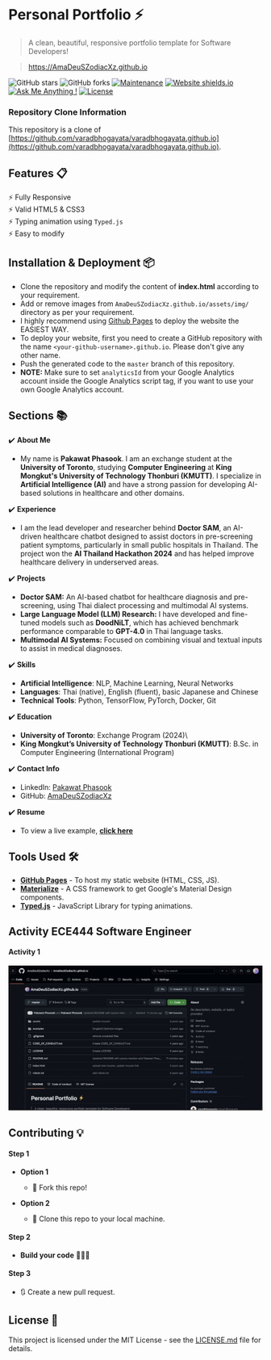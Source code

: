 # Personal Portfolio ⚡️ 
> A clean, beautiful, responsive portfolio template for Software Developers!

> https://AmaDeuSZodiacXz.github.io

![GitHub stars](https://img.shields.io/github/stars/AmaDeuSZodiacXz/AmaDeuSZodiacXz.github.io) 
![GitHub forks](https://img.shields.io/github/forks/AmaDeuSZodiacXz/AmaDeuSZodiacXz.github.io)
[![Maintenance](https://img.shields.io/badge/maintained-yes-green.svg)](https://github.com/AmaDeuSZodiacXz/AmaDeuSZodiacXz.github.io/commits/master)
[![Website shields.io](https://img.shields.io/badge/website-up-yellow)](http://AmaDeuSZodiacXz.github.io/)
[![Ask Me Anything !](https://img.shields.io/badge/ask%20me-linkedin-1abc9c.svg)](https://www.linkedin.com/in/pakawat-phasook-305274229/)
[![License](http://img.shields.io/:license-mit-blue.svg?style=flat-square)](http://badges.mit-license.org)

### Repository Clone Information
This repository is a clone of [https://github.com/varadbhogayata/varadbhogayata.github.io](https://github.com/varadbhogayata/varadbhogayata.github.io).

## Features 📋
⚡️ Fully Responsive\
⚡️ Valid HTML5 & CSS3\
⚡️ Typing animation using `Typed.js`\
⚡️ Easy to modify

## Installation & Deployment 📦
- Clone the repository and modify the content of <b>index.html</b> according to your requirement.
- Add or remove images from `AmaDeuSZodiacXz.github.io/assets/img/` directory as per your requirement.
- I highly recommend using [Github Pages](https://create-react-app.dev/docs/deployment/#github-pages) to deploy the website the EASIEST WAY.
- To deploy your website, first you need to create a GitHub repository with the name `<your-github-username>.github.io`. Please don't give any other name.
- Push the generated code to the `master` branch of this repository.
- <b>NOTE:</b> Make sure to set `analyticsId` from your Google Analytics account inside the Google Analytics script tag, if you want to use your own Google Analytics account.

## Sections 📚

✔️ **About Me**
  - My name is **Pakawat Phasook**. I am an exchange student at the **University of Toronto**, studying **Computer Engineering** at **King Mongkut's University of Technology Thonburi (KMUTT)**. I specialize in **Artificial Intelligence (AI)** and have a strong passion for developing AI-based solutions in healthcare and other domains.

✔️ **Experience**
  - I am the lead developer and researcher behind **Doctor SAM**, an AI-driven healthcare chatbot designed to assist doctors in pre-screening patient symptoms, particularly in small public hospitals in Thailand. The project won the **AI Thailand Hackathon 2024** and has helped improve healthcare delivery in underserved areas.

✔️ **Projects**
  - **Doctor SAM:** An AI-based chatbot for healthcare diagnosis and pre-screening, using Thai dialect processing and multimodal AI systems.
  - **Large Language Model (LLM) Research:** I have developed and fine-tuned models such as **DoodNiLT**, which has achieved benchmark performance comparable to **GPT-4.0** in Thai language tasks.
  - **Multimodal AI Systems:** Focused on combining visual and textual inputs to assist in medical diagnoses.

✔️ **Skills**
  - **Artificial Intelligence**: NLP, Machine Learning, Neural Networks
  - **Languages**: Thai (native), English (fluent), basic Japanese and Chinese
  - **Technical Tools**: Python, TensorFlow, PyTorch, Docker, Git

✔️ **Education**
  - **University of Toronto**: Exchange Program (2024)\
  - **King Mongkut’s University of Technology Thonburi (KMUTT)**: B.Sc. in Computer Engineering (International Program)

✔️ **Contact Info**
  - LinkedIn: [Pakawat Phasook](https://www.linkedin.com/in/pakawat-phasook-305274229/)
  - GitHub: [AmaDeuSZodiacXz](https://github.com/AmaDeuSZodiacXz)

✔️ **Resume**
  - To view a live example, **[click here](https://AmaDeuSZodiacXz.github.io/)**

## Tools Used 🛠️
* [<b>GitHub Pages</b>](https://create-react-app.dev/docs/deployment/#github-pages) - To host my static website (HTML, CSS, JS).
* [<b>Materialize</b>](https://materializecss.com/) - A CSS framework to get Google's Material Design components.
* [<b>Typed.js</b>](https://mattboldt.com/demos/typed-js/) - JavaScript Library for typing animations.

## Activity ECE444 Software Engineer
#### Activity 1
![Activity 01 Screenshot](https://github.com/AmaDeuSZodiacXz/AmaDeuSZodiacXz.github.io/blob/master/Activity_01.png)

## Contributing 💡
#### Step 1

- **Option 1**
    - 🍴 Fork this repo!

- **Option 2**
    - 👯 Clone this repo to your local machine.


#### Step 2

- **Build your code** 🔨🔨🔨

#### Step 3

- 🔃 Create a new pull request.

## License 📄
This project is licensed under the MIT License - see the [LICENSE.md](./LICENSE) file for details.

